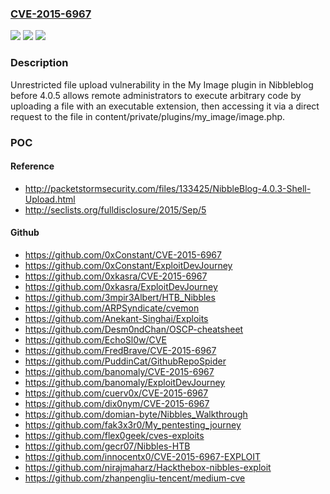 ### [CVE-2015-6967](https://cve.mitre.org/cgi-bin/cvename.cgi?name=CVE-2015-6967)
![](https://img.shields.io/static/v1?label=Product&message=n%2Fa&color=blue)
![](https://img.shields.io/static/v1?label=Version&message=n%2Fa%20&color=brightgreen)
![](https://img.shields.io/static/v1?label=Vulnerability&message=n%2Fa&color=brightgreen)

### Description

Unrestricted file upload vulnerability in the My Image plugin in Nibbleblog before 4.0.5 allows remote administrators to execute arbitrary code by uploading a file with an executable extension, then accessing it via a direct request to the file in content/private/plugins/my_image/image.php.

### POC

#### Reference
- http://packetstormsecurity.com/files/133425/NibbleBlog-4.0.3-Shell-Upload.html
- http://seclists.org/fulldisclosure/2015/Sep/5

#### Github
- https://github.com/0xConstant/CVE-2015-6967
- https://github.com/0xConstant/ExploitDevJourney
- https://github.com/0xkasra/CVE-2015-6967
- https://github.com/0xkasra/ExploitDevJourney
- https://github.com/3mpir3Albert/HTB_Nibbles
- https://github.com/ARPSyndicate/cvemon
- https://github.com/Anekant-Singhai/Exploits
- https://github.com/Desm0ndChan/OSCP-cheatsheet
- https://github.com/EchoSl0w/CVE
- https://github.com/FredBrave/CVE-2015-6967
- https://github.com/PuddinCat/GithubRepoSpider
- https://github.com/banomaly/CVE-2015-6967
- https://github.com/banomaly/ExploitDevJourney
- https://github.com/cuerv0x/CVE-2015-6967
- https://github.com/dix0nym/CVE-2015-6967
- https://github.com/domian-byte/Nibbles_Walkthrough
- https://github.com/fak3x3r0/My_pentesting_journey
- https://github.com/flex0geek/cves-exploits
- https://github.com/gecr07/Nibbles-HTB
- https://github.com/innocentx0/CVE-2015-6967-EXPLOIT
- https://github.com/nirajmaharz/Hackthebox-nibbles-exploit
- https://github.com/zhanpengliu-tencent/medium-cve

